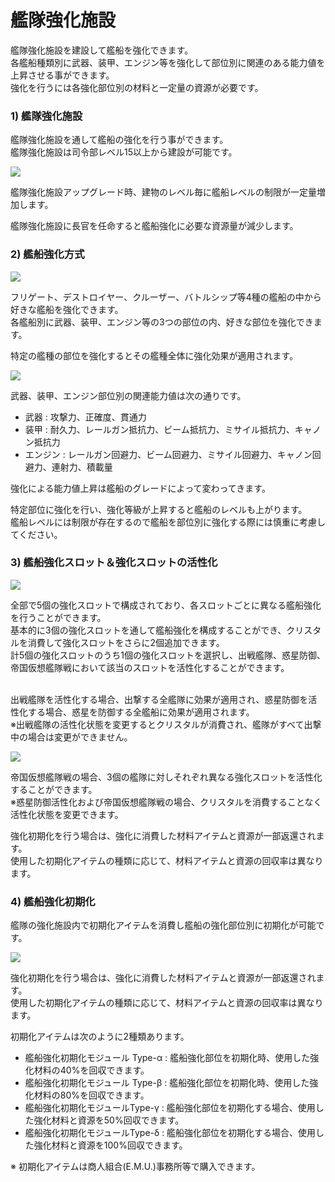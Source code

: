 # 艦隊強化施設

艦隊強化施設を建設して艦船を強化できます。<br>
各艦船種類別に武器、装甲、エンジン等を強化して部位別に関連のある能力値を上昇させる事ができます。<br>
強化を行うには各強化部位別の材料と一定量の資源が必要です。
<br>

### 1) 艦隊強化施設

艦隊強化施設を通して艦船の強化を行う事ができます。<br>
艦隊強化施設は司令部レベル15以上から建設が可能です。

![](http://d3bbxo4nelobc3.cloudfront.net/html/img/help/108_01.jpg)

艦隊強化施設アップグレード時、建物のレベル毎に艦船レベルの制限が一定量増加します。

艦隊強化施設に長官を任命すると艦船強化に必要な資源量が減少します。
<br>

### 2) 艦船強化方式

![](http://d3bbxo4nelobc3.cloudfront.net/html/img/help/108_02.jpg)

フリゲート、デストロイヤー、クルーザー、バトルシップ等4種の艦船の中から好きな艦船を強化できます。<br>
各艦船別に武器、装甲、エンジン等の3つの部位の内、好きな部位を強化できます。

特定の艦種の部位を強化するとその艦種全体に強化効果が適用されます。

![](http://d3bbxo4nelobc3.cloudfront.net/html/img/help/108_03.jpg)

武器、装甲、エンジン部位別の関連能力値は次の通りです。<br>
- 武器 : 攻撃力、正確度、貫通力
- 装甲 : 耐久力、レールガン抵抗力、ビーム抵抗力、ミサイル抵抗力、キャノン抵抗力
- エンジン : レールガン回避力、ビーム回避力、ミサイル回避力、キャノン回避力、連射力、積載量

強化による能力値上昇は艦船のグレードによって変わってきます。

特定部位に強化を行い、強化等級が上昇すると艦船のレベルも上がります。<br>
艦船レベルには制限が存在するので艦船を部位別に強化する際には慎重に考慮してください。
<br>

### 3) 艦船強化スロット＆強化スロットの活性化

![](http://d3bbxo4nelobc3.cloudfront.net/html/img/help/108_06.jpg)

全部で5個の強化スロットで構成されており、各スロットごとに異なる艦船強化を行うことができます。<br>
基本的に3個の強化スロットを通して艦船強化を構成することができ、クリスタルを消費して強化スロットをさらに2個追加できます。<br>
計5個の強化スロットのうち1個の強化スロットを選択し、出戦艦隊、惑星防御、帝国仮想艦隊戦において該当のスロットを活性化することができます。<br><br>

出戦艦隊を活性化する場合、出撃する全艦隊に効果が適用され、惑星防御を活性化する場合、惑星を防御する全艦船に効果が適用されます。<br>
※出戦艦隊の活性化状態を変更するとクリスタルが消費され、艦隊がすべて出撃中の場合は変更ができません。

![](http://d3bbxo4nelobc3.cloudfront.net/html/img/help/108_07.jpg)

帝国仮想艦隊戦の場合、3個の艦隊に対しそれぞれ異なる強化スロットを活性化することができます。<br>
※惑星防御活性化および帝国仮想艦隊戦の場合、クリスタルを消費することなく活性化状態を変更できます。<br>

強化初期化を行う場合は、強化に消費した材料アイテムと資源が一部返還されます。<br>
使用した初期化アイテムの種類に応じて、材料アイテムと資源の回収率は異なります。


### 4) 艦船強化初期化

艦隊の強化施設内で初期化アイテムを消費し艦船の強化部位別に初期化が可能です。

![](http://d3bbxo4nelobc3.cloudfront.net/html/img/help/108_05.jpg)

強化初期化を行う場合は、強化に消費した材料アイテムと資源が一部返還されます。<br>
使用した初期化アイテムの種類に応じて、材料アイテムと資源の回収率は異なります。

初期化アイテムは次のように2種類あります。<br>
- 艦船強化初期化モジュール Type-α : 艦船強化部位を初期化時、使用した強化材料の40%を回収できます。
- 艦船強化初期化モジュール Type-β : 艦船強化部位を初期化時、使用した強化材料の80%を回収できます。
- 艦船強化初期化モジュールType-γ : 艦船強化部位を初期化する場合、使用した強化材料と資源を50%回収できます。
- 艦船強化初期化モジュールType-δ : 艦船強化部位を初期化する場合、使用した強化材料と資源を100%回収できます。

※ 初期化アイテムは商人組合(E.M.U.)事務所等で購入できます。

